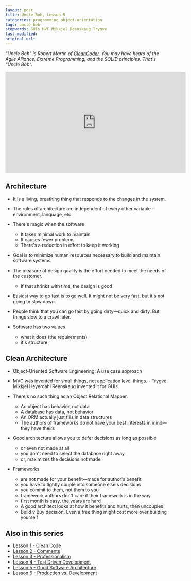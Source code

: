 ```yaml
---
layout: post
title: Uncle Bob, Lesson 5
categories: programming object-orientation
tags: uncle-bob
stopwords: GUIs MVC Mikkjel Reenskaug Trygve
last_modified:
original_url:
---
```


*"Uncle Bob" is Robert Martin of [CleanCoder](http://cleancoder.com/products). You
may have heard of the Agile Alliance, Extreme Programming, and the SOLID
principles. That's "Uncle Bob".*

<!--more-->

<div class="youtube">
<iframe width="560" height="315" src="https://www.youtube.com/embed/sn0aFEMVTpA" frameborder="0" allow="accelerometer; autoplay; clipboard-write; encrypted-media; gyroscope; picture-in-picture" allowfullscreen></iframe>
</div>

## Architecture

* It is a living, breathing thing that responds to the changes in the system.
* The rules of architecture are independent of every other variable—environment, language, etc

* There's magic when the software
	* It takes minimal work to maintain
	* It causes fewer problems
	* There's a reduction in effort to keep it working

* Goal is to minimize human resources necessary to build and maintain software systems

* The measure of design quality is the effort needed to meet the needs of the customer.
	* If that shrinks with time, the design is good

* Easiest way to go fast is to go well. It might not be very fast, but it's not going to slow down.

* People think that you can go fast by going dirty—quick and dirty. But, things slow to a crawl later.

* Software has two values
	* what it does (the requirements)
	* it's structure

## Clean Architecture

* Object-Oriented Software Engineering: A use case approach

* MVC was invented for small things, not application level things. - Trygve Mikkjel Heyerdahl Reenskaug invented it for GUIs.

* There's no such thing as an Object Relational Mapper.
	* An object has behavior, not data
	* A database has data, not behavior
	* An ORM actually just fills in data structures
	* The authors of frameworks do not have your best interests in mind—they have theirs

* Good architecture allows you to defer decisions as long as possible
	* or even not made at all
	* you don't need to select the database right away
	* or, maximizes the decisions not made

* Frameworks
	* are not made for your benefit—made for author's benefit
	* you have to tightly couple into someone else's decisions
	* you commit to them, not them to you
	* framework authors don't care if their framework is in the way
	* first month is easy, the years are hard
	* A good architect looks at how it benefits and hurts, then uncouples
	* Build v Buy decision. Even a free thing might cost more over building yourself

## Also in this series

* [Lesson 1 - Clean Code](/uncle-bob-lesson-1/)
* [Lesson 2 - Comments](/uncle-bob-lesson-2/)
* [Lesson 3 - Professionalism](/uncle-bob-lesson-3/)
* [Lesson 4 - Test Driven Development](/uncle-bob-lesson-4/)
* [Lesson 5 - Good Software Architecture](/uncle-bob-lesson-5/)
* [Lesson 6 - Production vs. Development](/uncle-bob-lesson-6/)
